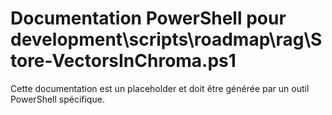 # Documentation PowerShell pour development\scripts\roadmap\rag\Store-VectorsInChroma.ps1

Cette documentation est un placeholder et doit être générée par un outil PowerShell spécifique.
